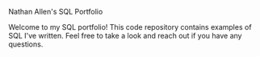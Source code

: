 Nathan Allen's SQL Portfolio

Welcome to my SQL portfolio! This code repository contains examples of SQL I've written. Feel free to take a look and reach out if you have any questions.
